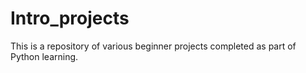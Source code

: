 # Intro_projects
This is a repository of various beginner projects completed as part of Python learning. 
